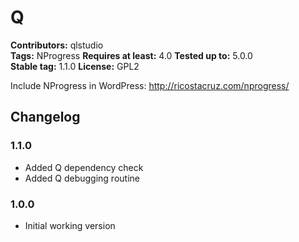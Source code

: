 # Q #
**Contributors:** qlstudio  
**Tags:** NProgress
**Requires at least:** 4.0
**Tested up to:** 5.0.0  
**Stable tag:** 1.1.0
**License:** GPL2  

Include NProgress in WordPress: http://ricostacruz.com/nprogress/

## Changelog ##

### 1.1.0 ###

* Added Q dependency check
* Added Q debugging routine

### 1.0.0 ###

* Initial working version